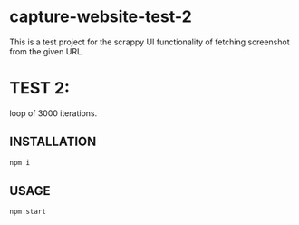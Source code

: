 # capture-website-test-2

This is a test project for the scrappy UI functionality of fetching screenshot from the given URL.

# TEST 2:
loop of 3000 iterations.

## INSTALLATION

```sh
npm i
```

## USAGE

```sh
npm start
```
